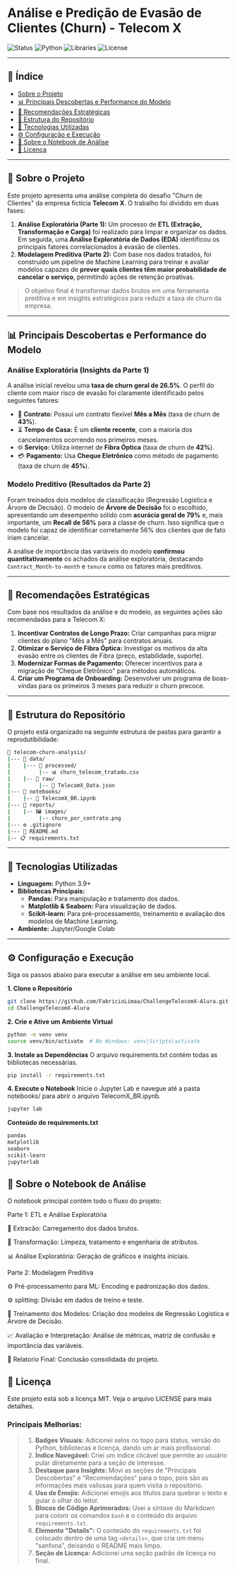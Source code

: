 # Análise e Predição de Evasão de Clientes (Churn) - Telecom X

![Status](https://img-shields.io/badge/status-concluido-green)
![Python](https://img.shields.io/badge/Python-3.9%2B-blue)
![Libraries](https://img.shields.io/badge/Bibliotecas-Pandas%20%7C%20Scikit--learn-orange)
![License](https://img.shields.io/badge/Licen%C3%A7a-MIT-lightgrey)

---

## 📜 Índice

* [Sobre o Projeto](#-sobre-o-projeto)
* [📊 Principais Descobertas e Performance do Modelo](#-principais-descobertas-e-performance-do-modelo)
* [🎯 Recomendações Estratégicas](#-recomendações-estratégicas)
* [📂 Estrutura do Repositório](#-estrutura-do-repositório)
* [🚀 Tecnologias Utilizadas](#-tecnologias-utilizadas)
* [⚙️ Configuração e Execução](#️-configuração-e-execução)
* [📓 Sobre o Notebook de Análise](#-sobre-o-notebook-de-análise)
* [📝 Licença](#-licença)

---

## 🎯 Sobre o Projeto

Este projeto apresenta uma análise completa do desafio "Churn de Clientes" da empresa fictícia **Telecom X**. O trabalho foi dividido em duas fases:

1.  **Análise Exploratória (Parte 1):** Um processo de **ETL (Extração, Transformação e Carga)** foi realizado para limpar e organizar os dados. Em seguida, uma **Análise Exploratória de Dados (EDA)** identificou os principais fatores correlacionados à evasão de clientes.
2.  **Modelagem Preditiva (Parte 2):** Com base nos dados tratados, foi construído um pipeline de Machine Learning para treinar e avaliar modelos capazes de **prever quais clientes têm maior probabilidade de cancelar o serviço**, permitindo ações de retenção proativas.

> O objetivo final é transformar dados brutos em uma ferramenta preditiva e em insights estratégicos para reduzir a taxa de churn da empresa.

---

## 📊 Principais Descobertas e Performance do Modelo

### Análise Exploratória (Insights da Parte 1)
A análise inicial revelou uma **taxa de churn geral de 26.5%**. O perfil do cliente com maior risco de evasão foi claramente identificado pelos seguintes fatores:

* 📝 **Contrato:** Possui um contrato flexível **Mês a Mês** (taxa de churn de **43%**).
* ⏳ **Tempo de Casa:** É um **cliente recente**, com a maioria dos cancelamentos ocorrendo nos primeiros meses.
* 🌐 **Serviço:** Utiliza internet de **Fibra Óptica** (taxa de churn de **42%**).
* 💳 **Pagamento:** Usa **Cheque Eletrônico** como método de pagamento (taxa de churn de **45%**).

### Modelo Preditivo (Resultados da Parte 2)
Foram treinados dois modelos de classificação (Regressão Logística e Árvore de Decisão). O modelo de **Árvore de Decisão** foi o escolhido, apresentando um desempenho sólido com **acurácia geral de 79%** e, mais importante, um **Recall de 56%** para a classe de churn. Isso significa que o modelo foi capaz de identificar corretamente 56% dos clientes que de fato iriam cancelar.

A análise de importância das variáveis do modelo **confirmou quantitativamente** os achados da análise exploratória, destacando `Contract_Month-to-month` e `tenure` como os fatores mais preditivos.

---

## 🎯 Recomendações Estratégicas

Com base nos resultados da análise e do modelo, as seguintes ações são recomendadas para a Telecom X:

1.  **Incentivar Contratos de Longo Prazo:** Criar campanhas para migrar clientes do plano "Mês a Mês" para contratos anuais.
2.  **Otimizar o Serviço de Fibra Óptica:** Investigar os motivos da alta evasão entre os clientes de Fibra (preço, estabilidade, suporte).
3.  **Modernizar Formas de Pagamento:** Oferecer incentivos para a migração de "Cheque Eletrônico" para métodos automáticos.
4.  **Criar um Programa de Onboarding:** Desenvolver um programa de boas-vindas para os primeiros 3 meses para reduzir o churn precoce.

---

## 📂 Estrutura do Repositório

O projeto está organizado na seguinte estrutura de pastas para garantir a reprodutibilidade:
```bash
🌳 telecom-churn-analysis/
|--- 📂 data/ 
|    |--- 📁 processed/
|         |-- 📊 churn_telecom_tratado.csv
|    |-- 📁 raw/
|         |-- 💾 TelecomX_Data.json
|--- 📂 notebooks/
|    |-- 🐍 TelecomX_BR.ipynb
|--- 📂 reports/
|    |-- 🖼️ images/
|         |-- churn_por_contrato.png
|--- ⚙️ .gitignore
|--- 📄 README.md
|-- 📋 requirements.txt
```
---

## 🚀 Tecnologias Utilizadas

* **Linguagem:** Python 3.9+
* **Bibliotecas Principais:**
    * **Pandas:** Para manipulação e tratamento dos dados.
    * **Matplotlib & Seaborn:** Para visualização de dados.
    * **Scikit-learn:** Para pré-processamento, treinamento e avaliação dos modelos de Machine Learning.
* **Ambiente:** Jupyter/Google Colab

---

## ⚙️ Configuração e Execução

Siga os passos abaixo para executar a análise em seu ambiente local.

**1. Clone o Repositório**
```bash
git clone https://github.com/FabricioLimaa/ChallengeTelecomX-Alura.git
cd ChallengeTelecomX-Alura
```
**2. Crie e Ative um Ambiente Virtual**
```bash
python -m venv venv
source venv/bin/activate  # No Windows: venv\Scripts\activate
```

**3. Instale as Dependências**
O arquivo requirements.txt contém todas as bibliotecas necessárias.
```bash
pip install -r requirements.txt
```

**4. Execute o Notebook**
Inicie o Jupyter Lab e navegue até a pasta notebooks/ para abrir o arquivo TelecomX_BR.ipynb.
```bash
jupyter lab
```

**<summary>Conteúdo do requirements.txt</summary>**
```bash
pandas
matplotlib
seaborn
scikit-learn
jupyterlab
```

## 📓 Sobre o Notebook de Análise
O notebook principal contém todo o fluxo do projeto:

Parte 1: ETL e Análise Exploratória

📌 Extracão: Carregamento dos dados brutos.

🔧 Transformação: Limpeza, tratamento e engenharia de atributos.

📊 Análise Exploratória: Geração de gráficos e insights iniciais.


Parte 2: Modelagem Preditiva

⚙️ Pré-processamento para ML: Encoding e padronização dos dados.

⚙️ splitting: Divisão em dados de treino e teste.

🤖 Treinamento dos Modelos: Criação dos modelos de Regressão Logística e Árvore de Decisão.

📈 Avaliação e Interpretação: Análise de métricas, matriz de confusão e importância das variáveis.

📄 Relatorio Final: Conclusão consolidada do projeto.

## 📝 Licença
Este projeto está sob a licença MIT. Veja o arquivo LICENSE para mais detalhes.

### **Principais Melhorias:**

>1.  **Badges Visuais:** Adicionei selos no topo para status, versão do Python, bibliotecas e licença, dando um ar mais profissional.
>2.  **Índice Navegável:** Criei um índice clicável que permite ao usuário pular diretamente para a seção de interesse.
>3.  **Destaque para Insights:** Movi as seções de "Principais Descobertas" e "Recomendações" para o topo, pois são as informações mais valiosas para quem visita o repositório.
>4.  **Uso de Emojis:** Adicionei emojis aos títulos para quebrar o texto e guiar o olhar do leitor.
>5.  **Blocos de Código Aprimorados:** Usei a sintaxe do Markdown para colorir os comandos `bash` e o conteúdo do arquivo `requirements.txt`.
>6.  **Elemento "Details":** O conteúdo do `requirements.txt` foi colocado dentro de uma tag `<details>`, que cria um menu "sanfona", deixando o README mais limpo.
>7.  **Seção de Licença:** Adicionei uma seção padrão de licença no final.
